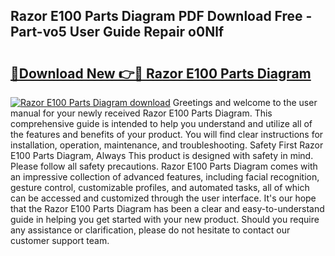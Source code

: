 ## Razor E100 Parts Diagram PDF Download Free - Part-vo5 User Guide Repair o0Nlf

# <h2><a href="http://dflrb0l.blite.top/?on=Razor+E100+Parts+Diagram">🔗Download New 👉🔴 Razor E100 Parts Diagram</a></h2>

[![Razor E100 Parts Diagram download](https://i.imgur.com/lujVjoI.png)](http://dflrb0l.blite.top/?on=Razor+E100+Parts+Diagram)
Greetings and welcome to the user manual for your newly received Razor E100 Parts Diagram. This comprehensive guide is intended to help you understand and utilize all of the features and benefits of your product. You will find clear instructions for installation, operation, maintenance, and troubleshooting. Safety First Razor E100 Parts Diagram, Always This product is designed with safety in mind. Please follow all safety precautions. Razor E100 Parts Diagram comes with an impressive collection of advanced features, including facial recognition, gesture control, customizable profiles, and automated tasks, all of which can be accessed and customized through the user interface. It's our hope that the Razor E100 Parts Diagram has been a clear and easy-to-understand guide in helping you get started with your new product. Should you require any assistance or clarification, please do not hesitate to contact our customer support team.
